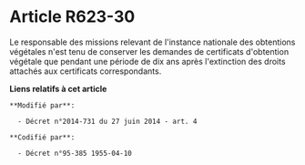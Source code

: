 # Article R623-30

Le responsable des missions relevant de l'instance nationale des obtentions végétales n'est tenu de conserver les demandes de
certificats d'obtention végétale que pendant une période de dix ans après l'extinction des droits attachés aux certificats
correspondants.

**Liens relatifs à cet article**

	**Modifié par**:

	  - Décret n°2014-731 du 27 juin 2014 - art. 4

	**Codifié par**:

	  - Décret n°95-385 1955-04-10
